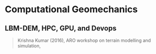 # Computational Geomechanics
## LBM-DEM, HPC, GPU, and Devops
> Krishna Kumar (2016), ARO workshop on terrain modelling and simulation,
